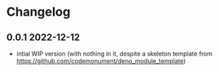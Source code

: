 # Changelog 

## 0.0.1 2022-12-12 

- intial WIP version (with nothing in it, despite a skeleton template from  https://github.com/codemonument/deno_module_template)